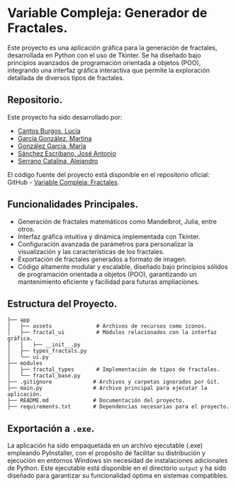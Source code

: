 # Variable Compleja: Generador de Fractales.
Este proyecto es una aplicación gráfica para la generación de fractales, desarrollada en Python con el uso de Tkinter. Se ha diseñado bajo principios avanzados de programación orientada a objetos (POO), integrando una interfaz gráfica interactiva que permite la exploración detallada de diversos tipos de fractales.

## Repositorio.
Este proyecto ha sido desarrollado por:
- [Cantos Burgos, Lucía](https://github.com/luciacantos)
- [García González, Martina](https://github.com/martinagg7)
- [González García, María](https://github.com/mgonzalz)
- [Sánchez Escribano, José Antonio](https://github.com/josean9)
- [Serrano Catalina, Alejandro](https://github.com/seerraa16)

El código fuente del proyecto está disponible en el repositorio oficial: GitHub - [Variable Compleja: Fractales](https://github.com/mgonzalz/vc_fractales).

## Funcionalidades Principales.
- Generación de fractales matemáticos como Mandelbrot, Julia, entre otros.
- Interfaz gráfica intuitiva y dinámica implementada con Tkinter.
- Configuración avanzada de parámetros para personalizar la visualización y las características de los fractales.
- Exportación de fractales generados a formato de imagen.
- Código altamente modular y escalable, diseñado bajo principios sólidos de programación orientada a objetos (POO), garantizando un mantenimiento eficiente y facilidad para futuras ampliaciones.

## Estructura del Proyecto.
```plaintext
├── app
│   ├── assets              # Archivos de recursos como íconos.
│   ├── fractal_ui          # Módulos relacionados con la interfaz gráfica.
│   │   ├── __init__.py
│   ├── types_fractals.py
│   └── ui.py
├── modules
│   ├── fractal_types       # Implementación de tipos de fractales.
│   └── fractal_base.py
├── .gitignore             # Archivos y carpetas ignorados por Git.
├── main.py                # Archivo principal para ejecutar la aplicación.
├── README.md              # Documentación del proyecto.
├── requirements.txt       # Dependencias necesarias para el proyecto.
```

## Exportación a `.exe`.

La aplicación ha sido empaquetada en un archivo ejecutable (.exe) empleando PyInstaller, con el propósito de facilitar su distribución y ejecución en entornos Windows sin necesidad de instalaciones adicionales de Python. Este ejecutable está disponible en el directorio `output` y ha sido diseñado para garantizar su funcionalidad óptima en sistemas compatibles.

